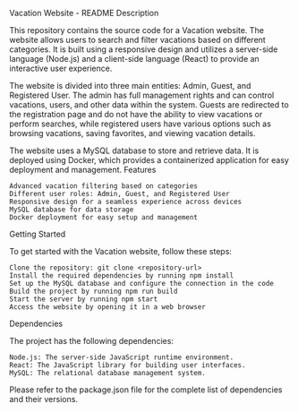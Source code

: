 Vacation Website - README
Description

This repository contains the source code for a Vacation website. The website allows users to search and filter vacations based on different categories. It is built using a responsive design and utilizes a server-side language (Node.js) and a client-side language (React) to provide an interactive user experience.

The website is divided into three main entities: Admin, Guest, and Registered User. The admin has full management rights and can control vacations, users, and other data within the system. Guests are redirected to the registration page and do not have the ability to view vacations or perform searches, while registered users have various options such as browsing vacations, saving favorites, and viewing vacation details.

The website uses a MySQL database to store and retrieve data. It is deployed using Docker, which provides a containerized application for easy deployment and management.
Features

    Advanced vacation filtering based on categories
    Different user roles: Admin, Guest, and Registered User
    Responsive design for a seamless experience across devices
    MySQL database for data storage
    Docker deployment for easy setup and management

Getting Started

To get started with the Vacation website, follow these steps:

    Clone the repository: git clone <repository-url>
    Install the required dependencies by running npm install
    Set up the MySQL database and configure the connection in the code
    Build the project by running npm run build
    Start the server by running npm start
    Access the website by opening it in a web browser

Dependencies

The project has the following dependencies:

    Node.js: The server-side JavaScript runtime environment.
    React: The JavaScript library for building user interfaces.
    MySQL: The relational database management system.

Please refer to the package.json file for the complete list of dependencies and their versions.
